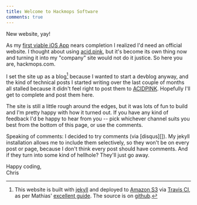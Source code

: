 ```yaml
---
title: Welcome to Hackmops Software
comments: true
---
```


New website, yay!

<!-- break -->

As my [first viable iOS App]({{site.base_url}}/projects/hmensaplus/) nears completion I realized I'd need an official website. I thought about using [acid.pink][], but it's become its own thing now and turning it into my "company" site would not do it justice. So here you are, hackmops.com.

I set the site up as a blog[^blog] because I wanted to start a devblog anyway, and the kind of technical posts I started writing over the last couple of months all stalled because it didn't feel right to post them to [ACIDPINK][acid.pink]. Hopefully I'll get to complete and post them here.

The site is still a little rough around the edges, but it was lots of fun to build and I'm pretty happy with how it turned out. If you have any kind of feedback I'd be happy to hear from you -- pick whichever channel suits you best from the bottom of this page, or use the comments.

Speaking of comments: I decided to try comments (via [disqus][]). My jekyll installation allows me to include them selectively, so they won't be on every post or page, because I don't think every post should have comments. And if they turn into some kind of hellhole? They'll just go away.

Happy coding,<br />
Chris

[^blog]: This website is built with [jekyll][] and deployed to [Amazon S3][s3] via [Travis CI][], as per Mathias' [excellent guide](http://www.paperplanes.de/2013/8/13/deploying-your-jekyll-blog-to-s3-with-travis-ci.html). The source is on [github][].

[acid.pink]: http://acid.pink
[Travis CI]: https://travis-ci.org/chrifpa/hackmopscom
[s3]: http://aws.amazon.com/s3/
[jekyll]: jekyllrb.com
[github]: https://github.com/chrifpa/hackmopscom
